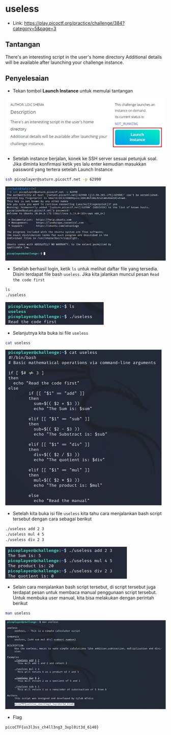 # useless
- Link: https://play.picoctf.org/practice/challenge/384?category=5&page=3

## Tantangan
There's an interesting script in the user's home directory
Additional details will be available after launching your challenge instance.

## Penyelesaian
- Tekan tombol **Launch Instance** untuk memulai tantangan

![alt text](https://github.com/rahardian-dwi-saputra/picoCTF-writeup/blob/main/General%20Skills/useless/assets/useless%201.JPG)

- Setelah instance berjalan, konek ke SSH server sesuai petunjuk soal. Jika diminta konfirmasi ketik yes lalu enter kemudian masukkan password yang tertera setelah Launch Instance
```sh
ssh picoplayer@saturn.picoctf.net -p 62990
```

![alt text](https://github.com/rahardian-dwi-saputra/picoCTF-writeup/blob/main/General%20Skills/useless/assets/useless%202.JPG)

- Setelah berhasil login, ketik `ls` untuk melihat daftar file yang tersedia. Disini terdapat file bash `useless`. Jika kita jalankan muncul pesan `Read the code first`
```sh
ls
./useless
```

![alt text](https://github.com/rahardian-dwi-saputra/picoCTF-writeup/blob/main/General%20Skills/useless/assets/useless%203.JPG)

- Selanjutnya kita buka isi file `useless`
```sh
cat useless
```

![alt text](https://github.com/rahardian-dwi-saputra/picoCTF-writeup/blob/main/General%20Skills/useless/assets/useless%204.JPG)

- Setelah kita buka isi file `useless` kita tahu cara menjalankan bash script tersebut dengan cara sebagai berikut
```sh
./useless add 2 3
./useless mul 4 5
./useless div 2 3
```

![alt text](https://github.com/rahardian-dwi-saputra/picoCTF-writeup/blob/main/General%20Skills/useless/assets/useless%205.JPG)

- Selain cara menjalankan bash script tersebut, di script tersebut juga terdapat pesan untuk membaca manual penggunaan script tersebut. Untuk membuka user manual, kita bisa melakukan dengan perintah berikut
```sh
man useless
```

![alt text](https://github.com/rahardian-dwi-saputra/picoCTF-writeup/blob/main/General%20Skills/useless/assets/useless%206.JPG)

- Flag
```sh
picoCTF{us3l3ss_ch4ll3ng3_3xpl0it3d_6140}
```